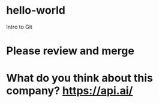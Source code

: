 # hello-world
Intro to Git

# Please review and merge


# What do you think about this company? https://api.ai/

